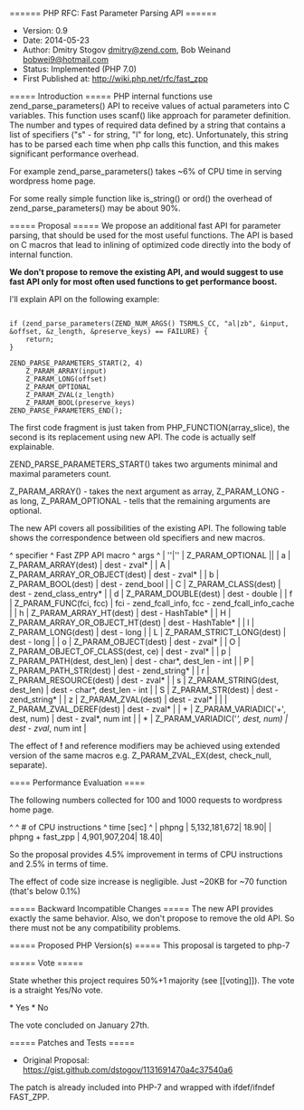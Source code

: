 ====== PHP RFC: Fast Parameter Parsing API ======
  * Version: 0.9
  * Date: 2014-05-23
  * Author: Dmitry Stogov <dmitry@zend.com>, Bob Weinand <bobwei9@hotmail.com>
  * Status: Implemented (PHP 7.0)
  * First Published at: http://wiki.php.net/rfc/fast_zpp

===== Introduction =====
PHP internal functions use zend_parse_parameters() API to receive values of actual parameters into C variables. This function uses scanf() like approach for parameter definition. The number and types of required data defined by a string that contains a list of specifiers ("s" - for string, "l" for long, etc).
Unfortunately, this string has to be parsed each time when php calls this function, and this makes significant performance overhead.

For example zend_parse_parameters() takes ~6% of CPU time in serving wordpress home page.

For some really simple function like is_string() or ord() the overhead of zend_parse_parameters() may be about 90%.

===== Proposal =====
We propose an additional fast API for parameter parsing, that should be used for the most useful functions. The API is based on C macros that lead to inlining of optimized code directly into the body of internal function.

**We don't propose to remove the existing API, and would suggest to use fast API only for most often used functions to get performance boost.**

I'll explain API on the following example:

<code>
if (zend_parse_parameters(ZEND_NUM_ARGS() TSRMLS_CC, "al|zb", &input, &offset, &z_length, &preserve_keys) == FAILURE) {
	return;
}
</code>
<code>
ZEND_PARSE_PARAMETERS_START(2, 4)
	Z_PARAM_ARRAY(input)
	Z_PARAM_LONG(offset)
	Z_PARAM_OPTIONAL
	Z_PARAM_ZVAL(z_length)
	Z_PARAM_BOOL(preserve_keys)
ZEND_PARSE_PARAMETERS_END();
</code>

The first code fragment is just taken from PHP_FUNCTION(array_slice), the second is its replacement using new API. The code is actually self explainable.

ZEND_PARSE_PARAMETERS_START() takes two arguments minimal and maximal parameters count.

Z_PARAM_ARRAY() - takes the next argument as array, Z_PARAM_LONG - as long, Z_PARAM_OPTIONAL - tells that the remaining arguments are optional.

The new API covers all possibilities of the existing API. The following table shows the correspondence between old specifiers and new macros.

^ specifier ^ Fast ZPP API macro                ^ args ^
| ''|''     | Z_PARAM_OPTIONAL                  ||
| a         | Z_PARAM_ARRAY(dest)               | dest - zval* |
| A         | Z_PARAM_ARRAY_OR_OBJECT(dest)     | dest - zval* |
| b         | Z_PARAM_BOOL(dest)                | dest - zend_bool |
| C         | Z_PARAM_CLASS(dest)               | dest - zend_class_entry* |
| d         | Z_PARAM_DOUBLE(dest)              | dest - double |
| f         | Z_PARAM_FUNC(fci, fcc)            | fci - zend_fcall_info, fcc - zend_fcall_info_cache |
| h         | Z_PARAM_ARRAY_HT(dest)            | dest - HashTable* |
| H         | Z_PARAM_ARRAY_OR_OBJECT_HT(dest)  | dest - HashTable* |
| l         | Z_PARAM_LONG(dest)                | dest - long |
| L         | Z_PARAM_STRICT_LONG(dest)         | dest - long |
| o         | Z_PARAM_OBJECT(dest)              | dest - zval* |
| O         | Z_PARAM_OBJECT_OF_CLASS(dest, ce) | dest - zval* |
| p         | Z_PARAM_PATH(dest, dest_len)      | dest - char*, dest_len - int |
| P         | Z_PARAM_PATH_STR(dest)            | dest - zend_string* |
| r         | Z_PARAM_RESOURCE(dest)            | dest - zval* |
| s         | Z_PARAM_STRING(dest, dest_len)    | dest - char*, dest_len - int |
| S         | Z_PARAM_STR(dest)                 | dest - zend_string* |
| z         | Z_PARAM_ZVAL(dest)                | dest - zval* |
|           | Z_PARAM_ZVAL_DEREF(dest)          | dest - zval* |
| +         | Z_PARAM_VARIADIC('+', dest, num)  | dest - zval*, num int |
| *         | Z_PARAM_VARIADIC('*', dest, num)  | dest - zval*, num int |


The effect of **!** and reference modifiers may be achieved using extended version of the same macros e.g. Z_PARAM_ZVAL_EX(dest, check_null, separate).

==== Performance Evaluation ====

The following numbers collected for 100 and 1000 requests to wordpress home page.

^                          ^ # of CPU instructions ^ time [sec] ^
| phpng                    |          5,132,181,672|       18.90|
| phpng + fast_zpp         |          4,901,907,204|       18.40|


So the proposal provides 4.5% improvement in terms of CPU instructions and 2.5% in terms of time.

The effect of code size increase is negligible. Just ~20KB for ~70 function (that's below 0.1%)

===== Backward Incompatible Changes =====
The new API provides exactly the same behavior.  Also, we don't propose to remove the old API. So there must not be any compatibility problems.

===== Proposed PHP Version(s) =====
This proposal is targeted to php-7

===== Vote =====

State whether this project requires 50%+1 majority (see [[voting]]). The vote is a straight Yes/No vote.

<doodle title="Should PHP 7 have Fast Parameter Parsing API?" auth="dmitry" voteType="single" closed="true">
   * Yes
   * No
</doodle>

 The vote concluded on January 27th.

===== Patches and Tests =====

  * Original Proposal: https://gist.github.com/dstogov/1131691470a4c37540a6

The patch is already included into PHP-7 and wrapped with ifdef/ifndef FAST_ZPP.
